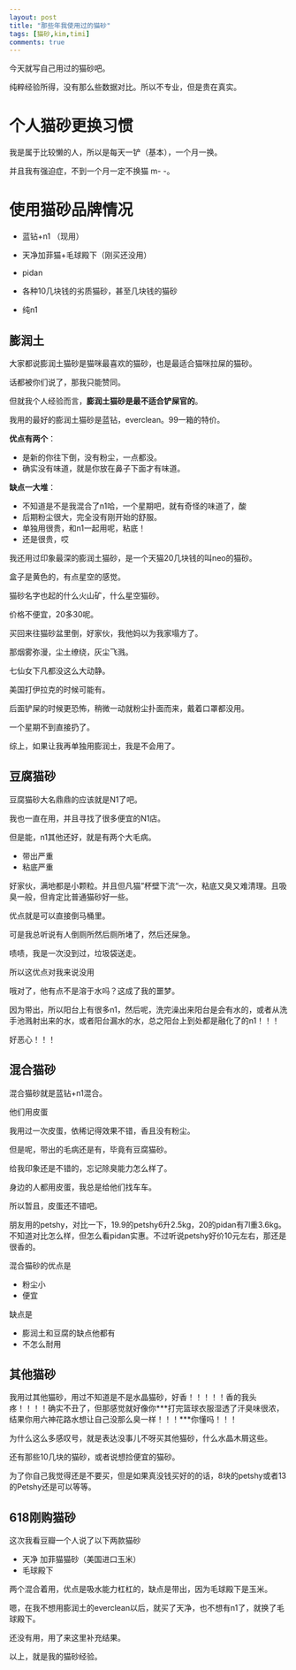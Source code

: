 ```yaml
---
layout: post
title: "那些年我使用过的猫砂"
tags: [猫砂,kim,timi]
comments: true
---
```




今天就写自己用过的猫砂吧。

纯粹经验所得，没有那么些数据对比。所以不专业，但是贵在真实。

# 个人猫砂更换习惯

我是属于比较懒的人，所以是每天一铲（基本），一个月一换。

并且我有强迫症，不到一个月一定不换猫 m- -。

# 使用猫砂品牌情况

- 蓝钻+n1 （现用）
- 天净加菲猫+毛球殿下（刚买还没用）
- pidan

- 各种10几块钱的劣质猫砂，甚至几块钱的猫砂
- 纯n1

## 膨润土

大家都说膨润土猫砂是猫咪最喜欢的猫砂，也是最适合猫咪拉屎的猫砂。

话都被你们说了，那我只能赞同。

但就我个人经验而言，**膨润土猫砂是最不适合铲屎官的**。



我用的最好的膨润土猫砂是蓝钻，everclean。99一箱的特价。

**优点有两个**：

- 是新的你往下倒，没有粉尘，一点都没。
- 确实没有味道，就是你放在鼻子下面才有味道。

**缺点一大堆**：

- 不知道是不是我混合了n1哈，一个星期吧，就有奇怪的味道了，酸
- 后期粉尘很大，完全没有刚开始的舒服。
- 单独用很贵，和n1一起用呢，粘底！
- 还是很贵，哎



我还用过印象最深的膨润土猫砂，是一个天猫20几块钱的叫neo的猫砂。

盒子是黄色的，有点星空的感觉。

猫砂名字也起的什么火山矿，什么星空猫砂。

价格不便宜，20多30呢。

买回来往猫砂盆里倒，好家伙，我他妈以为我家塌方了。

那烟雾弥漫，尘土缭绕，灰尘飞溅。

七仙女下凡都没这么大动静。

美国打伊拉克的时候可能有。

后面铲屎的时候更恐怖，稍微一动就粉尘扑面而来，戴着口罩都没用。



一个星期不到直接扔了。



综上，如果让我再单独用膨润土，我是不会用了。



## 豆腐猫砂

豆腐猫砂大名鼎鼎的应该就是N1了吧。

我也一直在用，并且寻找了很多便宜的N1店。

但是能，n1其他还好，就是有两个大毛病。

- 带出严重
- 粘底严重

好家伙，满地都是小颗粒。并且但凡猫”杯壁下流“一次，粘底又臭又难清理。且吸臭一般，但肯定比普通猫砂好一些。

优点就是可以直接倒马桶里。

可是我总听说有人倒厕所然后厕所堵了，然后还屎急。

啧啧，我是一次没到过，垃圾袋送走。

所以这优点对我来说没用



哦对了，他有点不是溶于水吗？这成了我的噩梦。

因为带出，所以阳台上有很多n1，然后呢，洗完澡出来阳台是会有水的，或者从洗手池溅射出来的水，或者阳台漏水的水，总之阳台上到处都是融化了的n1！！！

好恶心！！！



## 混合猫砂

混合猫砂就是蓝钻+n1混合。

他们用皮蛋

我用过一次皮蛋，依稀记得效果不错，香且没有粉尘。

但是呢，带出的毛病还是有，毕竟有豆腐猫砂。

给我印象还是不错的，忘记除臭能力怎么样了。

身边的人都用皮蛋，我总是给他们找车车。

所以暂且，皮蛋还不错吧。



朋友用的petshy，对比一下，19.9的petshy6升2.5kg，20的pidan有7l重3.6kg。不知道对比怎么样，但怎么看pidan实惠。不过听说petshy好价10元左右，那还是很香的。



混合猫砂的优点是

- 粉尘小
- 便宜

缺点是

- 膨润土和豆腐的缺点他都有
- 不怎么耐用



## 其他猫砂

我用过其他猫砂，用过不知道是不是水晶猫砂，好香！！！！！香的我头疼！！！！确实不丑了，但那感觉就好像你***打完篮球衣服湿透了汗臭味很浓，结果你用六神花路水想让自己没那么臭一样！！！***你懂吗！！！

为什么这么多感叹号，就是表达没事儿不呀买其他猫砂，什么水晶木屑这些。

还有那些10几块的猫砂，或者说想捡便宜的猫砂。

为了你自己我觉得还是不要买，但是如果真没钱买好的的话，8块的petshy或者13的Petshy还是可以等等。

## 618刚购猫砂

这次我看豆瓣一个人说了以下两款猫砂

- 天净 加菲猫猫砂（美国进口玉米）
- 毛球殿下

两个混合着用，优点是吸水能力杠杠的，缺点是带出，因为毛球殿下是玉米。

嗯，在我不想用膨润土的everclean以后，就买了天净，也不想有n1了，就换了毛球殿下。

还没有用，用了来这里补充结果。



以上，就是我的猫砂经验。